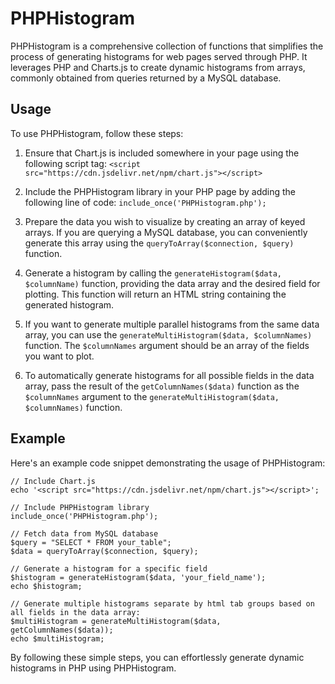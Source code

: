 # PHPHistogram
PHPHistogram is a comprehensive collection of functions that simplifies the process of generating histograms for web pages served through PHP. It leverages PHP and Charts.js to create dynamic histograms from arrays, commonly obtained from queries returned by a MySQL database.

## Usage
To use PHPHistogram, follow these steps:

1) Ensure that Chart.js is included somewhere in your page using the following script tag:
`<script src="https://cdn.jsdelivr.net/npm/chart.js"></script>`
2) Include the PHPHistogram library in your PHP page by adding the following line of code:
`include_once('PHPHistogram.php');`
3) Prepare the data you wish to visualize by creating an array of keyed arrays. If you are querying a MySQL database, you can conveniently generate this array using the `queryToArray($connection, $query)` function.

4) Generate a histogram by calling the `generateHistogram($data, $columnName)` function, providing the data array and the desired field for plotting. This function will return an HTML string containing the generated histogram.

5) If you want to generate multiple parallel histograms from the same data array, you can use the `generateMultiHistogram($data, $columnNames)` function. The `$columnNames` argument should be an array of the fields you want to plot.

6) To automatically generate histograms for all possible fields in the data array, pass the result of the `getColumnNames($data)` function as the `$columnNames` argument to the `generateMultiHistogram($data, $columnNames)` function.

## Example
Here's an example code snippet demonstrating the usage of PHPHistogram:

```
// Include Chart.js
echo '<script src="https://cdn.jsdelivr.net/npm/chart.js"></script>';

// Include PHPHistogram library
include_once('PHPHistogram.php');

// Fetch data from MySQL database
$query = "SELECT * FROM your_table";
$data = queryToArray($connection, $query);

// Generate a histogram for a specific field
$histogram = generateHistogram($data, 'your_field_name');
echo $histogram;

// Generate multiple histograms separate by html tab groups based on all fields in the data array:
$multiHistogram = generateMultiHistogram($data, getColumnNames($data));
echo $multiHistogram;
```
By following these simple steps, you can effortlessly generate dynamic histograms in PHP using PHPHistogram.
